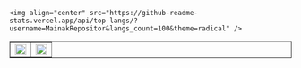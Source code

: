 




<table border = none>
  <tr>
    <td>
      <a><img width="100%" src="http://github-readme-streak-stats.herokuapp.com/?user=fekenzofugi&theme=radical&date_format=M%20j%5B%2C%20Y%5D&ring=ff3068&fire=ff3068&sideNums=ff3068"></a>
    </td>
    <td>
     <a><img width="100%" src="https://github-readme-stats.vercel.app/api?username=fekenzofugi&theme=radical&title_color=ff3068?"></a>
   </td>
  </tr>

  <tr>

    <img align="center" src="https://github-readme-stats.vercel.app/api/top-langs/?username=MainakRepositor&langs_count=100&theme=radical" />
  </tr>
</table>


